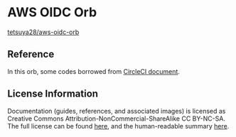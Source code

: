 # AWS OIDC Orb
[tetsuya28/aws-oidc-orb](https://circleci.com/developer/orbs/orb/tetsuya28/aws-oidc-orb)

## Reference
In this orb, some codes borrowed from [CircleCI document](https://circleci.com/docs/openid-connect-tokens#aws).

## License Information
Documentation (guides, references, and associated images) is licensed as
Creative Commons Attribution-NonCommercial-ShareAlike CC BY-NC-SA. The full
license can be found
[here](http://creativecommons.org/licenses/by-nc-sa/4.0/legalcode), and the
human-readable summary
[here](http://creativecommons.org/licenses/by-nc-sa/4.0/).
